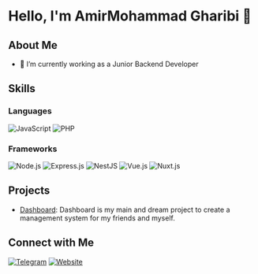 # Hello, I'm AmirMohammad Gharibi 👋

## About Me
- 🔭 I’m currently working as a Junior Backend Developer

## Skills
### Languages
![JavaScript](https://img.shields.io/badge/-JavaScript-black?style=flat-square&logo=javascript)
![PHP](https://img.shields.io/badge/-PHP-black?style=flat-square&logo=php)

### Frameworks
![Node.js](https://img.shields.io/badge/-Node.js-black?style=flat-square&logo=node.js)
![Express.js](https://img.shields.io/badge/-Express.js-black?style=flat-square&logo=express)
![NestJS](https://img.shields.io/badge/-NestJS-black?style=flat-square&logo=nestjs)
![Vue.js](https://img.shields.io/badge/-Vue.js-black?style=flat-square&logo=vue.js)
![Nuxt.js](https://img.shields.io/badge/-Nuxt.js-black?style=flat-square&logo=nuxt.js)

## Projects
- [Dashboard](https://dashboard.amirmohammadgharibi.ir): Dashboard is my main and dream project to create a management system for my friends and myself.

## Connect with Me
[![Telegram](https://img.shields.io/badge/-Telegram-blue?style=flat-square&logo=telegram)](https://t.me/dawsh_amir)
[![Website](https://img.shields.io/badge/-Website-black?style=flat-square&logo=website)](https://amirmohammadgharibi.ir)

